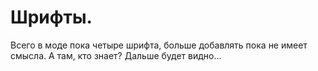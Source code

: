 # Шрифты.

Всего в моде пока четыре шрифта, больше добавлять пока не имеет смысла.
А там, кто знает? Дальше будет видно…
